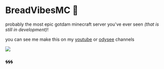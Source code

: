 # BreadVibesMC 🍞

probably the most epic gotdam minecraft server you've ever seen *(that is still in development)*!

you can see me make this on my [youtube](https://www.youtube.com/channel/UCT1_5td4SWg67fhElGz1S4A?sub_confirmation=1) or [odysee](https://odysee.com/@Breadcrumb) channels

![](https://camo.githubusercontent.com/ed26a15bb41f4cc6064ed9d557f3646d730835eba6291865796160f3dda80302/68747470733a2f2f6d656469612e646973636f72646170702e6e65742f6174746163686d656e74732f3538343733383731333833383431393936382f3932383035363033393832323231333138302f627265616476696265736d635f696e5f616c6c5f6974735f676c6f72795f6f6d672e706e673f77696474683d31313933266865696768743d363731)

### 🌀🌀🌀
